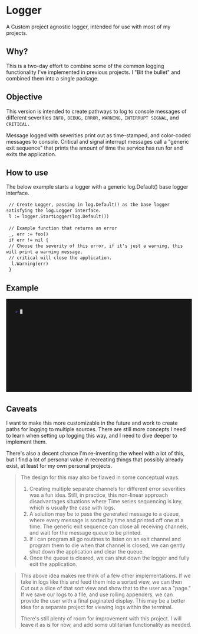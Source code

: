 # Logger
A Custom project agnostic logger, intended for use with most of my projects. 

## Why?
This is a two-day effort to combine some of the common logging functionality I've implemented in previous projects. 
I "Bit the bullet" and combined them into a single package. 

## Objective
This version is intended to create pathways to log to console messages of different severities
`INFO,` `DEBUG,` `ERROR,` `WARNING,` `INTERRUPT SIGNAL`, and `CRITICAL.`

Message logged with severities print out as time-stamped, and color-coded messages to console. 
Critical and signal interrupt messages call a "generic exit sequence" that prints the amount of time
the service has run for and exits the application. 

## How to use
The below example starts a logger with a generic log.Default() base logger interface.

```golang
 // Create Logger, passing in log.Default() as the base logger satisfying the log.Logger interface.
 l := logger.StartLogger(log.Default())

 // Example function that returns an error
 _, err := foo()
 if err != nil {
 // Choose the severity of this error, if it's just a warning, this will print a warning message.
 // critical will close the application.
  l.Warning(err)
 }
```

## Example
![](logger.gif)


## Caveats
I want to make this more customizable in the future and work to create paths for logging to multiple sources. 
There are still more concepts I need to learn when setting up logging this way, and I need to dive deeper to implement them. 

There's also a decent chance I'm re-inventing the wheel with a lot of this, but I find a lot of personal value in recreating things that
possibly already exist, at least for my own personal projects.

> The design for this may also be flawed in some conceptual ways.
> 1. Creating multiple separate channels for different error severities was a fun idea. Still, in practice, this non-linear approach disadvantages situations where Time series sequencing is key, which is usually the case with logs.
> 2.  A solution may be to pass the generated message to a queue, where every message is sorted by time and printed off one at a time. The generic exit sequence can close all receiving channels, and wait for the message queue to be printed.
>  3. If I can program all go routines to listen on an exit channel and program them to die when that channel is closed, we can gently shut down the application and clear the queue.
> 4. Once the queue is cleared, we can shut down the logger and fully exit the application.

> This above idea makes me think of a few other implementations. If we take in logs like this and feed them into a sorted view, we can then
> Cut out a slice of that sort view and show that to the user as a "page."
> If we save our logs to a file, and use rolling appenders, we can provide the user with a final paginated display. This may be a better
> idea for a separate project for viewing logs within the terminal.
>
> There's still plenty of room for improvement with this project. I will leave it as is for now, and add some utilitarian functionality as needed.

